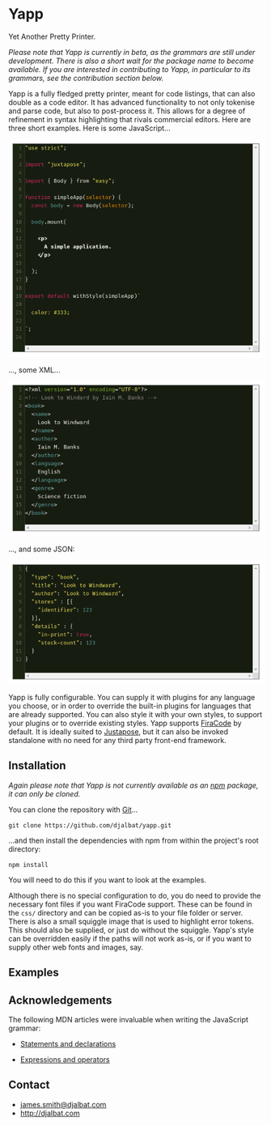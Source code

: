 # Yapp

Yet Another Pretty Printer.

*Please note that Yapp is currently in beta, as the grammars are still under development. There is also a short wait for the package name to become available. If you are interested in contributing to Yapp, in particular to its grammars, see the contribution section below.*

Yapp is a fully fledged pretty printer, meant for code listings, that can also double as a code editor. It has advanced functionality to not only tokenise and parse code, but also to post-process it. This allows for a degree of refinement in syntax highlighting that rivals commercial editors. Here are three short examples. Here is some JavaScript...

![JavaScript](https://github.com/djalbat/yapp/blob/master/assets/javascript.png)

..., some XML...

![XML](https://github.com/djalbat/yapp/blob/master/assets/xml.png)

..., and some JSON:

![JSON](https://github.com/djalbat/yapp/blob/master/assets/json.png)

Yapp is fully configurable. You can supply it with plugins for any language you choose, or in order to override the built-in plugins for languages that are already supported. You can also style it with your own styles, to support your plugins or to override existing styles. Yapp supports [FiraCode](https://github.com/tonsky/FiraCode) by default. It is ideally suited to [Justapose](https://github.com/djalbat/juxtapose), but it can also be invoked standalone with no need for any third party front-end framework.

## Installation

*Again please note that Yapp is not currently available as an [npm](https://www.npmjs.com/) package, it can only be cloned.*

You can clone the repository with [Git](https://git-scm.com/)...

    git clone https://github.com/djalbat/yapp.git

...and then install the dependencies with npm from within the project's root directory:

    npm install

You will need to do this if you want to look at the examples.

Although there is no special configuration to do, you do need to provide the necessary font files if you want FiraCode support. These can be found in the `css/` directory and can be copied as-is to your file folder or server. There is also a small squiggle image that is used to highlight error tokens. This should also be supplied, or just do without the squiggle. Yapp's style can be overridden easily if the paths will not work as-is, or if you want to supply other web fonts and images, say.

## Examples



## Acknowledgements

The following MDN articles were invaluable when writing the JavaScript grammar:

* [Statements and declarations](https://developer.mozilla.org/en-US/docs/Web/JavaScript/Reference/Statements)

* [Expressions and operators](https://developer.mozilla.org/en-US/docs/Web/JavaScript/Guide/Expressions_and_Operators)

## Contact

- james.smith@djalbat.com
- http://djalbat.com
